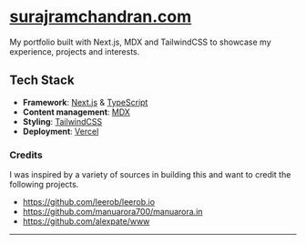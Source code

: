 # [surajramchandran.com](https://suraj-portfolio.vercel.app/)

My portfolio built with Next.js, MDX and TailwindCSS to showcase my experience, projects and interests.

## Tech Stack
- **Framework**: [Next.js](https://nextjs.org/) & [TypeScript](https://www.typescriptlang.org/)
- **Content management**: [MDX](https://mdxjs.com/)
- **Styling**: [TailwindCSS](https://tailwindcss.com/)
- **Deployment**: [Vercel](https://vercel.com/)


### Credits
I was inspired by a variety of sources in building this and want to credit the following projects.
- https://github.com/leerob/leerob.io
- https://github.com/manuarora700/manuarora.in
- https://github.com/alexpate/www

<hr/>
